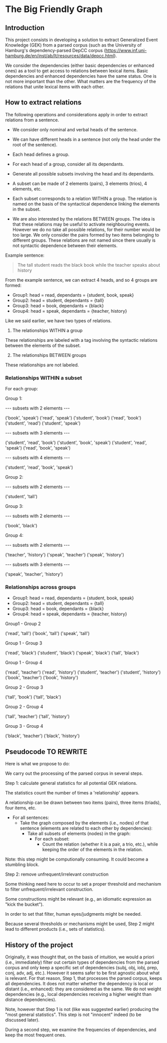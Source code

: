  # The Big Friendly Graph

## Introduction

This project consists in developing a solution to extract Generalized Event Knowledge (GEK) from a parsed corpus (such as the University of Hamburg's dependency-parsed DepCC corpus (https://www.inf.uni-hamburg.de/en/inst/ab/lt/resources/data/depcc.html).

We consider the dependencies (either basic dependencies or enhanced ones) as a tool to get access to relations between lexical items. Basic dependencies and enhanced dependencies have the same status. One is not more important than the other. What matters are the frequency of the relations that unite lexical items with each other.


## How to extract relations

The following operations and considerations apply in order to extract relations from a sentence.

* We consider only nominal and verbal heads of the sentence.

* We can have different heads in a sentence (not only the head under the root of the sentence).

* Each head defines a group.

* For each head of a group, consider all its dependants.

* Generate all possible subsets involving the head and its dependants.

* A subset can be made of 2 elements (pairs), 3 elements (trios), 4 elements, etc. 

* Each subset corresponds to a relation WITHIN a group. The relation is named on the basis of the syntactical dependence linking the elements in the subset.

* We are also interested by the relations BETWEEN groups. The idea is that these relations may be useful to activate neighbouring events. However we do no take all possible relations, for their number would be too large. We only consider the pairs formed by two items belonging to different groups. These relations are not named since there usually is not syntactic dependence between their elements. 


Example sentence:

> The tall student reads the black book while the teacher speaks about history


From the example sentence, we can extract 4 heads, and so 4 groups are formed:

* Group1: head = read, dependants = {student, book, speak}
* Group2: head = student, dependants = {tall}
* Group3: head = book, dependants = {black}
* Group4: head = speak, dependants = {teacher, history}


Like we said earlier, we have two types of relations.

1) The relationships WITHIN a group 


These relationships are labeled with a tag involving the syntactic relations between the elements of the subset.



2) The relationships BETWEEN groups

These relationships are not labeled.



### Relationships WITHIN a subset


For each group:


Group 1:

--- subsets with 2 elements ---

('book', 'speak')
('read', 'speak')
('student', 'book')
('read', 'book')
('student', 'read')
('student', 'speak')

--- subsets with 3 elements ---

('student', 'read', 'book')
('student', 'book', 'speak')
('student', 'read', 'speak')
('read', 'book', 'speak')


--- subsets with 4 elements ---

('student', 'read', 'book', 'speak')



Group 2:

--- subsets with 2 elements ---

('student', 'tall')



Group 3:

--- subsets with 2 elements ---

('book', 'black')



Group 4:

--- subsets with 2 elements ---

('teacher', 'history')
('speak', 'teacher')
('speak', 'history')

--- subsets with 3 elements ---

('speak', 'teacher', 'history')



### Relationships across groups

* Group1: head = read, dependants = {student, book, speak}
* Group2: head = student, dependants = {tall}
* Group3: head = book, dependants = {black}
* Group4: head = speak, dependants = {teacher, history}

Group1 - Group 2

('read', 'tall')
('book', 'tall')
('speak', 'tall')



Group 1 - Group 3

('read', 'black')
('student', 'black')
('speak', 'black')
('tall', 'black')



Group 1 - Group 4

('read', 'teacher')
('read', 'history')
('student', 'teacher')
('student', 'history')
('book', 'teacher')
('book', 'history')



Group 2 - Group 3

('tall', 'book')
('tall', 'black')



Group 2 - Group 4

('tall', 'teacher')
('tall', 'history')


Group 3 - Group 4

('black', 'teacher')
('black', 'history')








## Pseudocode  TO REWRITE

Here is what we propose to do:

We carry out the processing of the parsed corpus in several steps.

Step 1: calculate general statistics for all potential GEK relations.

The statistics count the number of times a 'relationship' appears.

A relationship can be drawn between two items (pairs), three items (triads), four items, etc.

* For all sentences:
    * Take the graph composed by the elements (i.e., nodes) of that sentence (elements are related to each other by dependencies):
	    * Take all subsets of elements (nodes) in the graph:
		    * For each subset:
		    	* Count the relation (whether it is a pair, a trio, etc.), while keeping the order of the elements in the relation.     


Note: this step might be computionally consuming. It could become a stumbling block.



Step 2: remove unfrequent/irrelevant construction

Some thinking need here to occur to set a proper threshold and mechanism to filter unfrequent/irrelevant construction.

Some constructions might be relevant (e.g., an idiomatic expression as "kick the bucket").

In order to set that filter, human eyes/judgments might be needed.

Because several thresholds or mechanisms might be used, Step 2 might lead to different products (i.e., sets of statistics).





## History of the project

Originally, it was thought that, on the basis of intuition, we would a priori (i.e., immediately) filter out certain types of dependencies from the parsed corpus and only keep a specific set of dependencies (subj, obj, iobj, prep, conj, adv, adj, etc.). However it seems safer to be first agnostic about what is relevant. For that reason, Step 1, that processes the parsed corpus, keeps all dependencies. It does not matter whether the dependency is local or distant (i.e., enhanced): they are considered as the same. We do not weight dependencies (e.g., local dependencies receiving a higher weight than distance dependencies).

Note, however that Step 1 is not (like was suggested earlier) producing the "most general statistics". This step is not "innocent" indeed (to be discussed later).

During a second step, we examine the frequencies of dependencies, and keep the most frequent ones.



